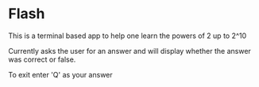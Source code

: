 # Flash
This is a terminal based app to help one learn the powers of 2 up to 2^10

Currently asks the user for an answer and will display whether the answer was correct or false.

To exit enter 'Q' as your answer
